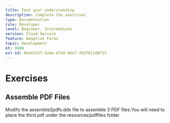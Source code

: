 ```yaml
---
title: Test your understanding
description: Complete the exercises
type: Documentation
role: Developer
level: Beginner, Intermediate
version: Cloud Service
feature: Adaptive Forms
topic: Development
kt: 9980
exl-id: 6bd47a37-5a4e-47a9-9be7-782f611d8f13
---
```

# Exercises

## Assemble PDF Files

Modify the assemble2pdfs.ddx file to assemble 3 PDF files.You will need to place the third pdf under the resources/pdffiles folder


